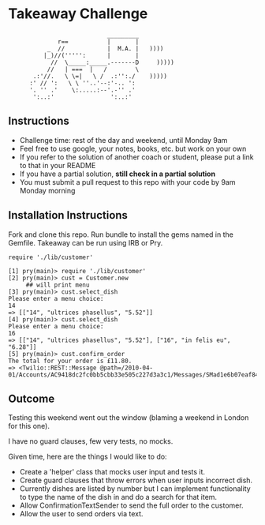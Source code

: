 Takeaway Challenge
==================
```
                            _________
              r==           |       |
           _  //            |  M.A. |   ))))
          |_)//(''''':      |       |
            //  \_____:_____.-------D     )))))
           //   | ===  |   /        \
       .:'//.   \ \=|   \ /  .:'':./    )))))
      :' // ':   \ \ ''..'--:'-.. ':
      '. '' .'    \:.....:--'.-'' .'
       ':..:'                ':..:'

 ```

Instructions
-------
* Challenge time: rest of the day and weekend, until Monday 9am
* Feel free to use google, your notes, books, etc. but work on your own
* If you refer to the solution of another coach or student, please put a link to that in your README
* If you have a partial solution, **still check in a partial solution**
* You must submit a pull request to this repo with your code by 9am Monday morning


Installation Instructions
-------
Fork and clone this repo.
Run bundle to install the gems named in the Gemfile.
Takeaway can be run using IRB or Pry.

```
require './lib/customer'

[1] pry(main)> require './lib/customer'
[2] pry(main)> cust = Customer.new
     ## will print menu
[3] pry(main)> cust.select_dish
Please enter a menu choice:
14
=> [["14", "ultrices phasellus", "5.52"]]
[4] pry(main)> cust.select_dish
Please enter a menu choice:
16
=> [["14", "ultrices phasellus", "5.52"], ["16", "in felis eu", "6.28"]]
[5] pry(main)> cust.confirm_order
The total for your order is £11.80.
=> <Twilio::REST::Message @path=/2010-04-01/Accounts/AC9418dc2fc0bb5cbb33e505c227d3a3c1/Messages/SMad1e6b07eaf84bf48940e5b0720ba53c>
```

Outcome
-------
Testing this weekend went out the window (blaming a weekend in London for this one).

I have no guard clauses, few very tests, no mocks.

Given time, here are the things I would like to do:

- Create a 'helper' class that mocks user input and tests it.
- Create guard clauses that throw errors when user inputs incorrect dish.
- Currently dishes are listed by number but I can implement functionality to type the name of the dish in and do a search for that item.
- Allow ConfirmationTextSender to send the full order to the customer.
- Allow the user to send orders via text.
